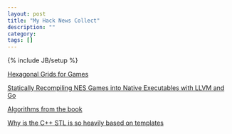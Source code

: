 ```yaml
---
layout: post
title: "My Hack News Collect"
description: ""
category: 
tags: []
---
```

{% include JB/setup %}

[Hexagonal Grids for Games](http://www.redblobgames.com/grids/hexagons/)

[Statically Recompiling NES Games into Native Executables with LLVM and Go](http://andrewkelley.me/post/jamulator.html)

[Algorithms from the book](http://cstheory.stackexchange.com/questions/189/algorithms-from-the-book?)

[Why is the C++ STL is so heavily based on templates](http://stackoverflow.com/questions/1039853/why-is-the-c-stl-is-so-heavily-based-on-templates-and-not-on-interfaces/1039904#1039904)